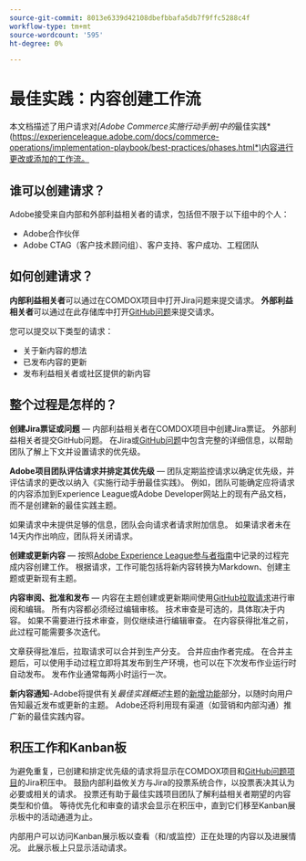```yaml
---
source-git-commit: 8013e6339d42108dbefbbafa5db7f9ffc5288c4f
workflow-type: tm+mt
source-wordcount: '595'
ht-degree: 0%

---
```

# 最佳实践：内容创建工作流

本文档描述了用户请求对&#x200B;*[Adobe Commerce实施行动手册]中的*&#x200B;最佳实践&#x200B;*(https://experienceleague.adobe.com/docs/commerce-operations/implementation-playbook/best-practices/phases.html*)内容进行更改或添加的工作流。

## 谁可以创建请求？

Adobe接受来自内部和外部利益相关者的请求，包括但不限于以下组中的个人：

- Adobe合作伙伴
- Adobe CTAG（客户技术顾问组）、客户支持、客户成功、工程团队

## 如何创建请求？

**内部利益相关者**&#x200B;可以通过在COMDOX项目中打开Jira问题来提交请求。 **外部利益相关者**&#x200B;可以通过在此存储库中打开[GitHub问题](https://github.com/AdobeDocs/commerce-operations.en/issues/new/choose)来提交请求。

您可以提交以下类型的请求：

- 关于新内容的想法
- 已发布内容的更新
- 发布利益相关者或社区提供的新内容

## 整个过程是怎样的？


**创建Jira票证或问题** — 内部利益相关者在COMDOX项目中创建Jira票证。 外部利益相关者提交GitHub问题。 在Jira或[GitHub问题](https://github.com/AdobeDocs/commerce-operations.en/issues/new/choose)中包含完整的详细信息，以帮助团队了解上下文并设置请求的优先级。

**Adobe项目团队评估请求并排定其优先级** — 团队定期监控请求以确定优先级，并评估请求的更改以纳入《实施行动手册最佳实践》。 例如，团队可能确定应将请求的内容添加到Experience League或Adobe Developer网站上的现有产品文档，而不是创建新的最佳实践主题。

如果请求中未提供足够的信息，团队会向请求者请求附加信息。 如果请求者未在14天内作出响应，团队将关闭请求。

**创建或更新内容** — 按照[Adobe Experience League参与者指南](https://experienceleague.adobe.com/docs/contributor/contributor-guide/introduction.html)中记录的过程完成内容创建工作。 根据请求，工作可能包括将新内容转换为Markdown、创建主题或更新现有主题。

**内容审阅、批准和发布** — 内容在主题创建或更新期间使用[GitHub拉取请求](https://experienceleague.adobe.com/docs/contributor/contributor-guide/setup/git-fundamentals.html?lang=en#pull-requests)进行审阅和编辑。 所有内容都必须经过编辑审核。 技术审查是可选的，具体取决于内容。 如果不需要进行技术审查，则仅继续进行编辑审查。 在内容获得批准之前，此过程可能需要多次迭代。

文章获得批准后，拉取请求可以合并到生产分支。 合并应由作者完成。 在合并主题后，可以使用手动过程立即将其发布到生产环境，也可以在下次发布作业运行时自动发布。 发布作业通常每两小时运行一次。

**新内容通知**-Adobe将提供有关&#x200B;*最佳实践概述*&#x200B;主题的[新增功能](https://experienceleague.adobe.com/docs/commerce-operations/implementation-playbook/best-practices/phases.html?lang=en)部分，以随时向用户告知最近发布或更新的主题。 Adobe还将利用现有渠道（如营销和内部沟通）推广新的最佳实践内容。

## 积压工作和Kanban板

为避免重复，已创建和排定优先级的请求将显示在COMDOX项目和[GitHub问题项目](https://github.com/orgs/AdobeDocs/projects/6/views/1)的Jira积压中。 鼓励内部利益攸关方与Jira的投票系统合作，以投票表决其认为必要或相关的请求。 投票还有助于最佳实践项目团队了解利益相关者期望的内容类型和价值。 等待优先化和审查的请求会显示在积压中，直到它们移至Kanban展示板中的活动通道为止。

内部用户可以访问Kanban展示板以查看（和/或监控）正在处理的内容以及进展情况。 此展示板上只显示活动请求。
